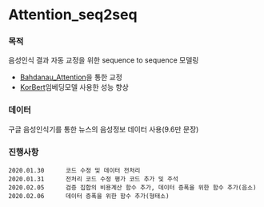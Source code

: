 # Attention_seq2seq

### 목적

음성인식 결과 자동 교정을 위한 sequence to sequence 모델링

- [Bahdanau_Attention](https://www.tensorflow.org/tutorials/text/nmt_with_attention )을 통한 교정
- [KorBert](http://aiopen.etri.re.kr/service_dataset.php)임베딩모델 사용한 성능 향상

### 데이터

구글 음성인식기를 통한 뉴스의 음성정보 데이터 사용(9.6만 문장)

### 진행사항

```
2020.01.30		코드 수정 및 데이터 전처리
2020.01.31		전처리 코드 수정 평가 코드 추가 및 주석
2020.02.05		검증 집합의 비용계산 함수 추가, 데이터 증폭을 위한 함수 추가(음소)
2020.02.06		데이터 증폭을 위한 함수 추가(형태소)
```

